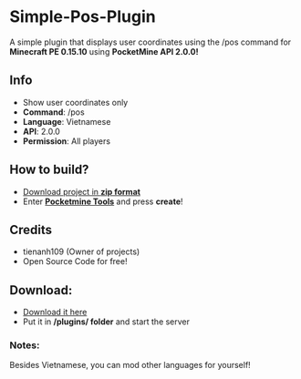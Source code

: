 # Simple-Pos-Plugin
A simple plugin that displays user coordinates using the /pos command for **Minecraft PE 0.15.10** using **PocketMine API 2.0.0!**

## Info
- Show user coordinates only
- **Command**: /pos
- **Language**: Vietnamese
- **API**: 2.0.0
- **Permission**: All players

## How to build?
- [Download project in **zip format**](*)
- Enter [**Pocketmine Tools**](https://pmt.mcpe.fun/create/) and press **create**!
## Credits
- tienanh109 (Owner of projects)
- Open Source Code for free!

## Download:
- [Download it here](*)
- Put it in **/plugins/ folder** and start the server

### Notes:
Besides Vietnamese, you can mod other languages for yourself!
